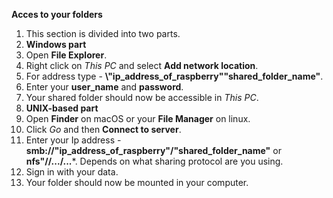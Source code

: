 **Acces to your folders**
   1. This section is divided into two parts. 
   2. **Windows part**
   3. Open **File Explorer**.
   4. Right click on *This PC* and select **Add network location**.
   5. For address type - **\\"ip_address_of_raspberry"\"shared_folder_name"**.
   6. Enter your **user_name** and **password**.
   7. Your shared folder should now be accessible in *This PC*.
   8. **UNIX-based part**
   9. Open **Finder** on macOS or your **File Manager** on linux.
   10. Click *Go* and then **Connect to server**.
   11. Enter your Ip address - **smb://"ip_address_of_raspberry"/"shared_folder_name"** or **nfs"//.../...***. Depends on         what sharing protocol are you using.
   12. Sign in with your data.
   13. Your folder should now be mounted in your computer.
